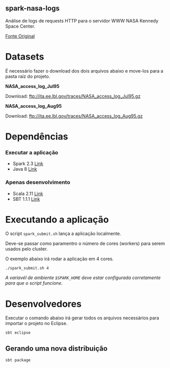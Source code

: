 ## spark-nasa-logs

Análise de logs de requests HTTP para o servidor WWW NASA Kennedy Space Center.

[Fonte Original](http://ita.ee.lbl.gov/html/contrib/NASA-HTTP.html)

# Datasets

É necessário fazer o download dos dois arquivos abaixo e move-los para a pasta raíz do projeto.

**NASA_access_log_Jul95**

Download: ftp://ita.ee.lbl.gov/traces/NASA_access_log_Jul95.gz

**NASA_access_log_Aug95**

Download: ftp://ita.ee.lbl.gov/traces/NASA_access_log_Aug95.gz

# Dependências

### Executar a aplicação

- Spark 2.3 [Link](https://www.apache.org/dyn/closer.lua/spark/spark-2.3.0/spark-2.3.0-bin-hadoop2.7.tgz)
- Java 8 [Link](http://www.oracle.com/technetwork/pt/java/javase/downloads/jdk8-downloads-2133151.html)

### Apenas desenvolvimento

- Scala 2.11 [Link](https://www.scala-lang.org/)
- SBT 1.1.1 [Link](https://www.scala-sbt.org/)

# Executando a aplicação

O script `spark_submit.sh` lança a aplicação localmente.

Deve-se passar como paramentro o número de cores (workers) para serem usados pelo cluster.

O exemplo abaixo irá rodar a aplicação em 4 cores.

```shell
./spark_submit.sh 4
```

*A variavél de ambiente `$SPARK_HOME` deve estar configurada corretamente para que o script funcione.*

# Desenvolvedores

Executar o comando abaixo irá gerar todos os arquivos necessários para importar o projeto no Eclipse.

```shell
sbt eclipse
```

## Gerando uma nova distribuição

```shell
sbt package
```

